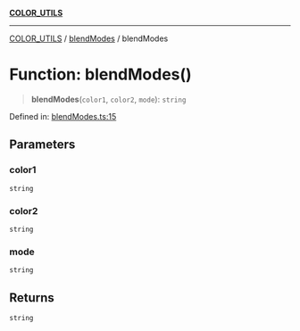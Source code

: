 [**COLOR_UTILS**](../../README.md)

***

[COLOR_UTILS](../../README.md) / [blendModes](../README.md) / blendModes

# Function: blendModes()

> **blendModes**(`color1`, `color2`, `mode`): `string`

Defined in: [blendModes.ts:15](https://github.com/dailker/everyutil/blob/9768d00ced16ec8f4705df34c2fe47f2b1b47121/src/color/blendModes.ts#L15)

## Parameters

### color1

`string`

### color2

`string`

### mode

`string`

## Returns

`string`
